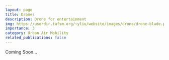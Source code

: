 ```yaml
---
layout: page
title: Drones
description: Drone for entertainment
img: https://userdir.tafsm.org/~yliu/website/images/drone/drone-blade.png
importance: 3
category: Urban Air Mobility
related_publications: false
---
```


Coming Soon...
